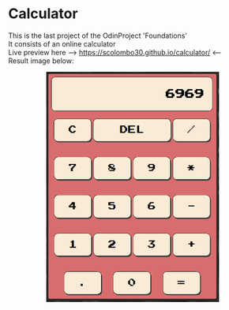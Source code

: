 # Calculator
This is the last project of the OdinProject 'Foundations' \
It consists of an online calculator \
Live preview here --> https://scolombo30.github.io/calculator/ <-- \
Result image below:

<p align="center">
<img src="img/result.png" width="350">
<p>